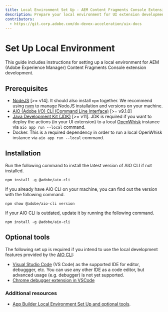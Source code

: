 ```yaml
---
title: Local Environment Set Up - AEM Content Fragments Console Extensibility
description: Prepare your local environment for UI extension development.
contributors:
  - https://git.corp.adobe.com/dx-devex-acceleration/uix-docs
---
```

# Set Up Local Environment

This guide includes instructions for setting up a local environment for AEM (Adobe Experience Manager) Content Fragments Console extension development.

## Prerequisites

- [NodeJS](https://nodejs.org/en/download/) [>= v14]. It should also install `npm` together. We recommend using [nvm](https://github.com/nvm-sh/nvm) to manage NodeJS installation and versions on your machine.
- [AIO (Adobe I/O) CLI (Command Line Interface)](https://github.com/adobe/aio-cli)  [>= v9.1.0]
- [Java Development Kit (JDK)](https://www.oracle.com/technetwork/java/javase/overview/index.html) [>= v11]. JDK is required if you want to deploy the actions (in your UI extension) to a local [OpenWhisk](https://openwhisk.apache.org/) instance via `aio app run --local` command.
- Docker. This is a required dependency in order to run a local OpenWhisk instance via `aio app run --local` command.


## Installation

Run the following command to install the latest version of AIO CLI if not installed.

```shell
npm install -g @adobe/aio-cli
```

If you already have AIO CLI on your machine, you can find out the version with the following command.

```shell
npm show @adobe/aio-cli version
```

If your AIO CLI is outdated, update it by running the following command. 
```shell
npm install -g @adobe/aio-cli
```


## Optional tools

The following set up is required if you intend to use the local development features provided by the [AIO CLI](https://github.com/adobe/aio-cli): 

- [Visual Studio Code](https://code.visualstudio.com/download) (VS Code) as the supported IDE for editor, debuggger, etc. You can use any other IDE as a code editor, but advanced usage (e.g. debugger) is not yet supported.
- [Chrome debugger extension in VSCode](https://github.com/Microsoft/vscode-chrome-debug)

### Additional resources

- [App Builder Local Environment Set Up and optional tools](https://developer.adobe.com/app-builder/docs/getting_started/#local-environment-set-up).

